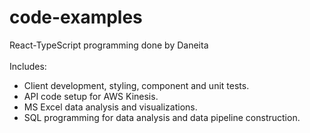# code-examples
React-TypeScript programming done by Daneita <br/>
<br/>
Includes:
- Client development, styling, component and unit tests.
- API code setup for AWS Kinesis.
- MS Excel data analysis and visualizations.
- SQL programming for data analysis and data pipeline construction.
